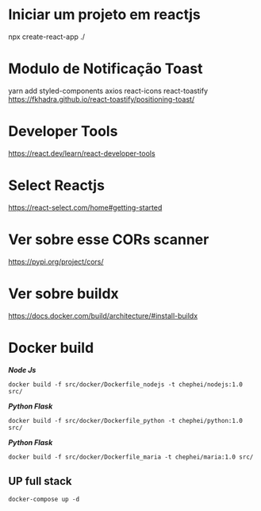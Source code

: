# Iniciar um projeto em reactjs
npx create-react-app ./

# Modulo de Notificação Toast
yarn add styled-components axios react-icons react-toastify
https://fkhadra.github.io/react-toastify/positioning-toast/

# Developer Tools
https://react.dev/learn/react-developer-tools

# Select Reactjs
https://react-select.com/home#getting-started

# Ver sobre esse CORs scanner
https://pypi.org/project/cors/

# Ver sobre buildx
https://docs.docker.com/build/architecture/#install-buildx

# Docker build
***Node Js***
```
docker build -f src/docker/Dockerfile_nodejs -t chephei/nodejs:1.0 src/
```

***Python Flask***
```
docker build -f src/docker/Dockerfile_python -t chephei/python:1.0 src/
```

***Python Flask***
```
docker build -f src/docker/Dockerfile_maria -t chephei/maria:1.0 src/
```

## UP full stack
```
docker-compose up -d
```
